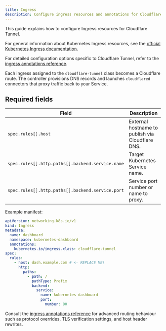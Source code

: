 ```yaml
---
title: Ingress
description: Configure ingress resources and annotations for Cloudflare Tunnel.
---
```


This guide explains how to configure Ingress resources for Cloudflare Tunnel.

For general information about Kubernetes Ingress resources, see the [official Kubernetes Ingress documentation](https://kubernetes.io/docs/concepts/services-networking/ingress/).

For detailed configuration options specific to Cloudflare Tunnel, refer to the [ingress annotations reference](/reference/ingress-annotations/).

Each ingress assigned to the `cloudflare-tunnel` class becomes a Cloudflare route. The controller provisions DNS records and launches `cloudflared` connectors that proxy traffic back to your Service.

## Required fields

| Field                                            | Description                                      |
| ------------------------------------------------ | ------------------------------------------------ |
| `spec.rules[].host`                              | External hostname to publish via Cloudflare DNS. |
| `spec.rules[].http.paths[].backend.service.name` | Target Kubernetes Service name.                  |
| `spec.rules[].http.paths[].backend.service.port` | Service port number or name to proxy.            |

Example manifest:

```yaml
apiVersion: networking.k8s.io/v1
kind: Ingress
metadata:
  name: dashboard
  namespace: kubernetes-dashboard
  annotations:
    kubernetes.io/ingress.class: cloudflare-tunnel
spec:
  rules:
    - host: dash.example.com # <- REPLACE ME!
      http:
        paths:
          - path: /
            pathType: Prefix
            backend:
              service:
                name: kubernetes-dashboard
                port:
                  number: 80
```

Consult the [ingress annotations reference](/reference/ingress-annotations/) for advanced routing behaviour such as protocol overrides, TLS verification settings, and host header rewrites.
